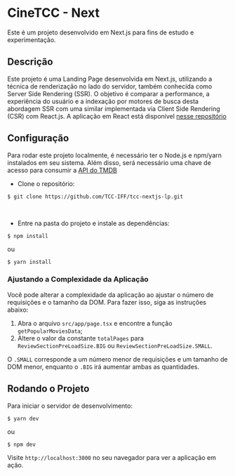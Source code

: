 # CineTCC - Next

Este é um projeto desenvolvido em Next.js para fins de estudo e experimentação.

## Descrição

Este projeto é uma Landing Page desenvolvida em Next.js, utilizando a técnica de renderização no lado do servidor, também conhecida como Server Side Rendering (SSR). O objetivo é comparar a performance, a experiência do usuário e a indexação por motores de busca desta abordagem SSR com uma similar implementada via Client Side Rendering (CSR) com React.js.
A aplicação em React está disponível [nesse repositório](https://github.com/TCC-IFF/tcc-react-lp)

## Configuração

Para rodar este projeto localmente, é necessário ter o Node.js e npm/yarn instalados em seu sistema. Além disso, será necessário uma chave de acesso para consumir a [API do TMDB](https://developer.themoviedb.org/reference/intro/getting-started)

- Clone o repositório: 

<!--sec data-title="Prompt: OS X and Linux" data-id="OSX_Linux_prompt" data-collapse=true ces-->
    $ git clone https://github.com/TCC-IFF/tcc-nextjs-lp.git
<!--endsec-->

</br>
  
- Entre na pasta do projeto e instale as dependências: 
<!--sec data-title="Prompt: OS X and Linux" data-id="OSX_Linux_prompt" data-collapse=true ces-->
    $ npm install
<!--endsec-->
ou 
<!--sec data-title="Prompt: OS X and Linux" data-id="OSX_Linux_prompt" data-collapse=true ces-->
    $ yarn install
<!--endsec-->

### Ajustando a Complexidade da Aplicação

Você pode alterar a complexidade da aplicação ao ajustar o número de requisições e o tamanho da DOM. Para fazer isso, siga as instruções abaixo:

1. Abra o arquivo `src/app/page.tsx` e encontre a função `getPopularMoviesData`;
2. Altere o valor da constante `totalPages` para `ReviewSectionPreLoadSize.BIG` ou `ReviewSectionPreLoadSize.SMALL`.

  O `.SMALL` corresponde a um número menor de requisições e um tamanho de DOM menor, enquanto o `.BIG` irá aumentar ambas as quantidades.


## Rodando o Projeto

Para iniciar o servidor de desenvolvimento:
<!--sec data-title="Prompt: OS X and Linux" data-id="OSX_Linux_prompt" data-collapse=true ces-->
    $ yarn dev
<!--endsec-->
ou 
<!--sec data-title="Prompt: OS X and Linux" data-id="OSX_Linux_prompt" data-collapse=true ces-->
    $ npm dev
<!--endsec-->

Visite `http://localhost:3000` no seu navegador para ver a aplicação em ação.
